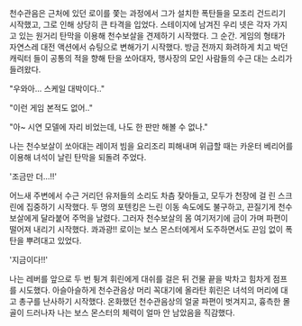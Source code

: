 천수관음은 근처에 있던 로이를 쫓는 과정에서 그가 설치한 폭탄들을 모조리 건드리기 시작했고, 그로 인해 상당히 큰 타격을 입었다.
스테이지에 남겨진 우리 넷은 각자 가지고 있는 원거리 탄막을 이용해 천수보살을 견제하기 시작했다.
그 순간. 게임의 형태가 자연스레 대전 액션에서 슈팅으로 변해가기 시작했다.
방금 전까지 화려하게 치고 박던 캐릭터 들이 공통의 적을 향해 탄을 쏘아대자, 행사장의 모인 사람들의 수근 대는 소리가 들려왔다.

"우와아... 스케일 대박이다.." 

"이런 게임 본적도 없어.." 

"아~ 시연 모델에 자리 비었는데, 나도 한 판만 해볼 수 없나." 

나는 천수보살이 쏘아대는 레이저 빔을 요리조리 피해내며 위급할 때는 카운터 베리어를 이용해 녀석이 날린 탄막을 되돌려 주었다.

'조금만 더...!!' 

어느새 주변에서 수근 거리던 유저들의 소리도 차츰 잦아들고, 모두가 천장에 걸 린 스크린에 집중하기 시작했다.
두 명의 포텐킹은 느린 이동 속도에도 불구하고, 끈질기게 천수보살에게 달라붙어 주먹을 날렸다. 그러자 천수보살의 몸 여기저기에 금이 가며 파편이 떨어져 내리기 시작했다.
콰과광!! 로이는 보스 몬스터에게서 도주하면서도 끈임 없이 폭탄을 뿌려대고 있었다.

'지금이다!!' 

나는 레버를 앞으로 두 번 튕겨 휘린에게 대쉬를 걸은 뒤 건물 끝을 박차고 힘차게 점프를 시도했다.
아슬아슬하게 천수관음상 머리 꼭대기에 올라탄 휘린은 녀석의 머리에 대고 총구를 난사하기 시작했다.
온화했던 천수관음상의 얼굴 파편이 벗겨지고, 흉측한 몰골이 드러나자 나는 보스 몬스터의 체력이 얼마 안 남았음을 직감했다.
